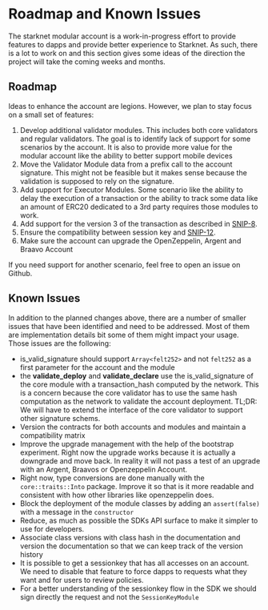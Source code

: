 # Roadmap and Known Issues

The starknet modular account is a work-in-progress effort to provide features
to dapps and provide better experience to Starknet. As such, there is a lot
to work on and this section gives some ideas of the direction the project will
take the coming weeks and months.

## Roadmap

Ideas to enhance the account are legions. However, we plan to stay focus on a
small set of features:

1. Develop additional validator modules. This includes both core validators and
   regular validators. The goal is to identify lack of support for some
   scenarios by the account. It is also to provide more value for the modular
   account like the ability to better support mobile devices
2. Move the Validator Module data from a prefix call to the account signature.
   This might not be feasible but it makes sense because the validation is
   supposed to rely on the signature.
3. Add support for Executor Modules. Some scenario like the ability to delay the
   execution of a transaction or the ability to track some data like an amount
   of ERC20 dedicated to a 3rd party requires those modules to work.
4. Add support for the version 3 of the transaction as described in
   [SNIP-8](https://github.com/starknet-io/SNIPs/blob/main/SNIPS/snip-8.md).
5. Ensure the compatibility between session key and
   [SNIP-12](https://github.com/starknet-io/SNIPs/blob/main/SNIPS/snip-12.md).
6. Make sure the account can upgrade the OpenZeppelin, Argent and Braavo Account

If you need support for another scenario, feel free to open an issue on Github.

## Known Issues

In addition to the planned changes above, there are a number of smaller issues
that have been identified and need to be addressed. Most of them are
implementation details bit some of them might impact your usage. Those issues
are the following:

- is_valid_signature should support `Array<felt252>` and not `felt252` as a
  first parameter for the account and the module
- the __validate_deploy__ and __validate_declare__ use the is_valid_signature
  of the core module with a transaction_hash computed by the network. This is
  a concern because the core validator has to use the same hash computation
  as the network to validate the account deployment. TL;DR: We will have to
  extend the interface of the core validator to support other signature schems.
- Version the contracts for both accounts and modules and maintain a
  compatibility matrix
- Improve the upgrade management with the help of the bootstrap experiment.
  Right now the upgrade works because it is actually a downgrade and move back.
  In reality it will not pass a test of an upgrade with an Argent, Braavos or
  Openzeppelin Account.
- Right now, type conversions are done manually with the `core::traits::Into`
  package. Improve it so that is it more readable and consistent with how other
  libraries like openzeppelin does.
- Block the deployment of the module classes by adding an `assert(false)` with
  a message in the `constructor`
- Reduce, as much as possible the SDKs API surface to make it simpler to use
  for developers.
- Associate class versions with class hash in the documentation and version
  the documentation so that we can keep track of the version history
- It is possible to get a sessionkey that has all accesses on an account. We
  need to disable that feature to force dapps to requests what they want and
  for users to review policies.
- For a better understanding of the sessionkey flow in the SDK we should sign
  directly the request and not the `SessionKeyModule`

